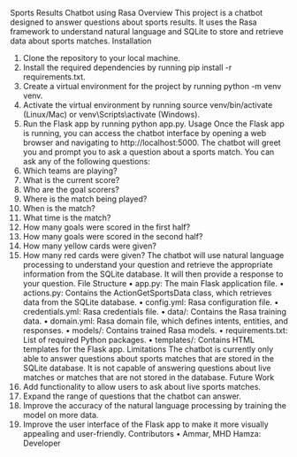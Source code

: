 Sports Results Chatbot using Rasa 
Overview
This project is a chatbot designed to answer questions about sports results. It uses the Rasa framework to understand natural language and SQLite to store and retrieve data about sports matches.
Installation
1.	Clone the repository to your local machine.
2.	Install the required dependencies by running pip install -r requirements.txt.
3.	Create a virtual environment for the project by running python -m venv venv.
4.	Activate the virtual environment by running source venv/bin/activate (Linux/Mac) or venv\Scripts\activate (Windows).
5.	Run the Flask app by running python app.py.
Usage
Once the Flask app is running, you can access the chatbot interface by opening a web browser and navigating to http://localhost:5000. The chatbot will greet you and prompt you to ask a question about a sports match. You can ask any of the following questions:
1.	Which teams are playing?
2.	What is the current score?
3.	Who are the goal scorers?
4.	Where is the match being played?
5.	When is the match?
6.	What time is the match?
7.	How many goals were scored in the first half?
8.	How many goals were scored in the second half?
9.	How many yellow cards were given?
10.	How many red cards were given?
The chatbot will use natural language processing to understand your question and retrieve the appropriate information from the SQLite database. It will then provide a response to your question.
File Structure
•	app.py: The main Flask application file.
•	actions.py: Contains the ActionGetSportsData class, which retrieves data from the SQLite database.
•	config.yml: Rasa configuration file.
•	credentials.yml: Rasa credentials file.
•	data/: Contains the Rasa training data.
•	domain.yml: Rasa domain file, which defines intents, entities, and responses.
•	models/: Contains trained Rasa models.
•	requirements.txt: List of required Python packages.
•	templates/: Contains HTML templates for the Flask app.
Limitations
The chatbot is currently only able to answer questions about sports matches that are stored in the SQLite database. It is not capable of answering questions about live matches or matches that are not stored in the database.
Future Work
1.	Add functionality to allow users to ask about live sports matches.
2.	Expand the range of questions that the chatbot can answer.
3.	Improve the accuracy of the natural language processing by training the model on more data.
4.	Improve the user interface of the Flask app to make it more visually appealing and user-friendly.
Contributors
•	Ammar, MHD Hamza: Developer
